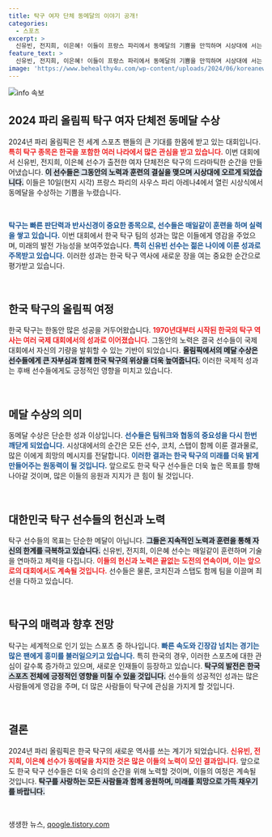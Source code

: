 ```yaml
---
title: 탁구 여자 단체 동메달의 이야기 공개!
categories:
  - 스포츠
excerpt: >
  신유빈, 전지희, 이은혜! 이들이 프랑스 파리에서 동메달의 기쁨을 만끽하며 시상대에 서는 순간을 놓치지 마세요. 올림픽의 감동이 여기에!
feature_text: >
  신유빈, 전지희, 이은혜! 이들이 프랑스 파리에서 동메달의 기쁨을 만끽하며 시상대에 서는 순간을 놓치지 마세요. 올림픽의 감동이 여기에!
image: 'https://www.behealthy4u.com/wp-content/uploads/2024/06/koreanews.jpg'
---
```


<p><img src="https://www.behealthy4u.com/wp-content/uploads/2024/06/koreanews.jpg" alt="info 속보" /></p>

<h2 data-ke-size="size26">2024 파리 올림픽 탁구 여자 단체전 동메달 수상</h2>

<p data-ke-size="size16">2024년 파리 올림픽은 전 세계 스포츠 팬들의 큰 기대를 한몸에 받고 있는 대회입니다. <b><span style="color: #ee2323;">특히 탁구 종목은 한국을 포함한 여러 나라에서 많은 관심을 받고 있습니다.</span></b> 이번 대회에서 신유빈, 전지희, 이은혜 선수가 출전한 여자 단체전은 탁구의 드라마틱한 순간을 만들어냈습니다. <b><span style="background-color: #21538527;">이 선수들은 그동안의 노력과 훈련의 결실을 맺으며 시상대에 오르게 되었습니다.</span></b> 이들은 10일(현지 시각) 프랑스 파리의 사우스 파리 아레나4에서 열린 시상식에서 동메달을 수상하는 기쁨을 누렸습니다.</p>

<p data-ke-size="size16">&nbsp;</p>

<p><b><span style="color: #1a5490;">탁구는 빠른 판단력과 반사신경이 중요한 종목으로, 선수들은 매일같이 훈련을 하며 실력을 쌓고 있습니다.</span></b> 이번 대회에서 한국 탁구 팀의 성과는 많은 이들에게 영감을 주었으며, 미래의 발전 가능성을 보여주었습니다. <b><span style="color: #1a5490;">특히 신유빈 선수는 젊은 나이에 이룬 성과로 주목받고 있습니다.</span></b> 이러한 성과는 한국 탁구 역사에 새로운 장을 여는 중요한 순간으로 평가받고 있습니다.</p>

<p data-ke-size="size16">&nbsp;</p>

<h2 data-ke-size="size26">한국 탁구의 올림픽 여정</h2>

<p data-ke-size="size16">한국 탁구는 한동안 많은 성공을 거두어왔습니다. <b><span style="color: #ee2323;">1970년대부터 시작된 한국의 탁구 역사는 여러 국제 대회에서의 성과로 이어졌습니다.</span></b> 그동안의 노력은 결국 선수들이 국제 대회에서 자신의 기량을 발휘할 수 있는 기반이 되었습니다. <b><span style="background-color: #21538527;">올림픽에서의 메달 수상은 선수들에게 큰 자부심과 함께 한국 탁구의 위상을 더욱 높여줍니다.</span></b> 이러한 국제적 성과는 후배 선수들에게도 긍정적인 영향을 미치고 있습니다.</p>

<p data-ke-size="size16">&nbsp;</p>

<h2 data-ke-size="size26">메달 수상의 의미</h2>

<p data-ke-size="size16">동메달 수상은 단순한 성과 이상입니다. <b><span style="color: #1a5490;">선수들은 팀워크와 협동의 중요성을 다시 한번 깨닫게 되었습니다.</span></b> 시상대에서의 순간은 모든 선수, 코치, 스탭이 함께 이룬 결과물로, 많은 이에게 희망의 메시지를 전달합니다. <b><span style="color: #1a5490;">이러한 결과는 한국 탁구의 미래를 더욱 밝게 만들어주는 원동력이 될 것입니다.</span></b> 앞으로도 한국 탁구 선수들은 더욱 높은 목표를 향해 나아갈 것이며, 많은 이들의 응원과 지지가 큰 힘이 될 것입니다.</p>

<p data-ke-size="size16">&nbsp;</p>

<h2 data-ke-size="size26">대한민국 탁구 선수들의 헌신과 노력</h2>

<p data-ke-size="size16">탁구 선수들의 목표는 단순한 메달이 아닙니다. <b><span style="background-color: #21538527;">그들은 지속적인 노력과 훈련을 통해 자신의 한계를 극복하고 있습니다.</span></b> 신유빈, 전지희, 이은혜 선수는 매일같이 훈련하며 기술을 연마하고 체력을 다집니다. <b><span style="color: #ee2323;">이들의 헌신과 노력은 끝없는 도전의 연속이며, 이는 앞으로의 대회에서도 계속될 것입니다.</span></b> 선수들은 물론, 코치진과 스탭도 함께 팀을 이끌며 최선을 다하고 있습니다.</p>

<p data-ke-size="size16">&nbsp;</p>

<h2 data-ke-size="size26">탁구의 매력과 향후 전망</h2>

<p data-ke-size="size16">탁구는 세계적으로 인기 있는 스포츠 중 하나입니다. <b><span style="color: #1a5490;">빠른 속도와 긴장감 넘치는 경기는 많은 팬에게 흥미를 불러일으키고 있습니다.</span></b> 특히 한국의 경우, 이러한 스포츠에 대한 관심이 갈수록 증가하고 있으며, 새로운 인재들이 등장하고 있습니다. <b><span style="background-color: #21538527;">탁구의 발전은 한국 스포츠 전체에 긍정적인 영향을 미칠 수 있을 것입니다.</span></b> 선수들의 성공적인 성과는 많은 사람들에게 영감을 주며, 더 많은 사람들이 탁구에 관심을 가지게 할 것입니다.</p>

<p data-ke-size="size16">&nbsp;</p>

<h2 data-ke-size="size26">결론</h2>

<p data-ke-size="size16">2024년 파리 올림픽은 한국 탁구의 새로운 역사를 쓰는 계기가 되었습니다. <b><span style="color: #ee2323;">신유빈, 전지희, 이은혜 선수가 동메달을 차지한 것은 많은 이들의 노력이 모인 결과입니다.</span></b> 앞으로도 한국 탁구 선수들은 더욱 승리의 순간을 위해 노력할 것이며, 이들의 여정은 계속될 것입니다. <b><span style="background-color: #21538527;">탁구를 사랑하는 모든 사람들과 함께 응원하며, 미래를 희망으로 가득 채우기를 바랍니다.</span></b></p>

<p data-ke-size="size16">&nbsp;</p>
생생한 뉴스, <a href="https://qoogle.tistory.com" rel="dofollow">qoogle.tistory.com</a>


